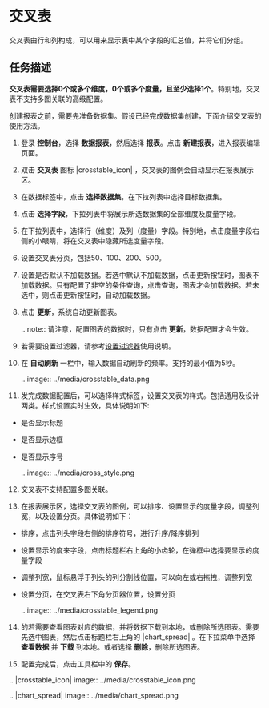 # 交叉表

交叉表由行和列构成，可以用来显示表中某个字段的汇总值，并将它们分组。

## 任务描述

**交叉表需要选择0个或多个维度，0个或多个度量，且至少选择1个**。特别地，交叉表不支持多图关联的高级配置。

创建报表之前，需要先准备数据集。假设已经完成数据集创建，下面介绍交叉表的使用方法。

1. 登录 **控制台**，选择 **数据报表**，然后选择 **报表**。点击 **新建报表**，进入报表编辑页面。

2. 双击 **交叉表** 图标 |crosstable_icon| ，交叉表的图例会自动显示在报表展示区。

3. 在数据标签中，点击 **选择数据集**，在下拉列表中选择目标数据集。

4. 点击 **选择字段**，下拉列表中将展示所选数据集的全部维度及度量字段。

5. 在下拉列表中，选择行（维度）及列（度量）字段。特别地，点击度量字段右侧的小眼睛，将在交叉表中隐藏所选度量字段。

6. 设置交叉表分页，包括50、100、200、500。

7. 设置是否默认不加载数据。若选中默认不加载数据，点击更新按钮时，图表不加载数据。只有配置了非空的条件查询，点击查询，图表才会加载数据。若未选中，则点击更新按钮时，自动加载数据。

8. 点击 **更新**，系统自动更新图表。

   .. note:: 请注意，配置图表的数据时，只有点击 **更新**，数据配置才会生效。

9. 若需要设置过滤器，请参考[设置过滤器](filter)使用说明。

10. 在 **自动刷新** 一栏中，输入数据自动刷新的频率。支持的最小值为5秒。

    .. image:: ../media/crosstable_data.png

11. 发完成数据配置后，可以选择样式标签，设置交叉表的样式。包括通用及设计两类。样式设置实时生效，具体说明如下:

   - 是否显示标题

   - 是否显示边框

   - 是否显示序号

     .. image:: ../media/cross_style.png

12. 交叉表不支持配置多图关联。

13. 在报表展示区，选择交叉表的图例，可以排序、设置显示的度量字段，调整列宽，以及设置分页。具体说明如下：

   - 排序，点击列头字段右侧的排序符号，进行升序/降序排列

   - 设置显示的度来字段，点击标题栏右上角的小齿轮，在弹框中选择要显示的度量字段

   - 调整列宽，鼠标悬浮于列头的列分割线位置，可以向左或右拖拽，调整列宽

   - 设置分页，在交叉表右下角分页器位置，设置分页

     .. image:: ../media/crosstable_legend.png

14. 的若需要查看图表对应的数据，并将数据下载到本地，或删除所选图表。需要先选中图表，然后点击标题栏右上角的 |chart_spread| 。在下拉菜单中选择 **查看数据** 并 **下载** 到本地。或者选择 **删除**，删除所选图表。

15. 配置完成后，点击工具栏中的 **保存**。


.. |crosstable_icon| image:: ../media/crosstable_icon.png

.. |chart_spread| image:: ../media/chart_spread.png

<!--end-->
